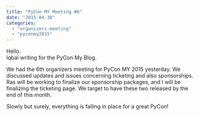 ```yaml
---
title: "PyCon MY Meeting #6"
date: "2015-04-30"
categories:
  - "organizers-meeting"
  - "pyconmy2015"
---
```


Hello.  
Iqbal writing for the PyCon My Blog.

We had the 6th organizers meeting for PyCon MY 2015 yesterday. We discussed updates and issues concerning ticketing and also sponsorships. Ras will be working to finalize our sponsorship packages, and I will be finalizing the ticketing page. We target to have these two released by the end of this month.

Slowly but surely, everything is falling in place for a great PyCon!
